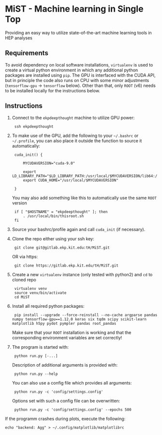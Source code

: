 # MiST - Machine learning in Single Top

Providing an easy way to utilize state-of-the-art machine learning tools in HEP analyses

## Requirements

To avoid dependency on local software installations, `virtualenv` is used to create a virtual python environment in which any additional python packages are installed using `pip`. The GPU is interfaced with the CUDA API, but in principle the code also runs on CPU with some minor adjustments (`tensorflow-gpu` -> `tensorflow` below). Other than that, only `ROOT` (v6) needs to be installed locally for the instructions below.

## Instructions

1. Connect to the `ekpdeepthought` machine to utilize GPU power:

        ssh ekpdeepthought

2. To make use of the GPU, add the following to your `~/.bashrc` or `~/.profile`, you can also place it outside the function to source it automatically:

        cuda_init() {

            MYCUDAVERSION="cuda-9.0"

            export LD_LIBRARY_PATH="$LD_LIBRARY_PATH:/usr/local/$MYCUDAVERSION/lib64:/usr/local/$MYCUDAVERSION/extras/CUPTI/lib64"
            export CUDA_HOME="/usr/local/$MYCUDAVERSION"

        }

    You may also add something like this to automatically use the same `ROOT` version

        if [ "$HOSTNAME" = "ekpdeepthought" ]; then
            . /usr/local/bin/thisroot.sh
        fi

3. Source your bashrc/profile again and call `cuda_init` (if necessary).

4. Clone the repo either using your ssh key:

        git clone git@gitlab.ekp.kit.edu:tH/MiST.git

    OR via https:

        git clone https://gitlab.ekp.kit.edu/tH/MiST.git

5. Create a new `virtualenv` instance (only tested with python2) and `cd` to cloned repo

        virtualenv venv
        source venv/bin/activate
        cd MiST

6. Install all required python packages:

        pip install --upgrade --force-reinstall --no-cache argparse pandas numpy tensorflow-gpu==1.12.0 keras six tqdm scipy scikit-learn matplotlib h5py pydot pympler pandas root_pandas

    Make sure that your `ROOT` installation is working and that the corresponding environment variables are set correctly!

7. The program is started with:

        python run.py [-...]

    Description of additional arguments is provided with:

        python run.py --help

    You can also use a config file which provides all arguments:

        python run.py -c 'config/settings.config'

    Options set with such a config file can be overwritten:

        python run.py -c 'config/settings.config' --epochs 500
        
If the programm crashes during plots, execute the following:

   	echo "backend: Agg" > ~/.config/matplotlib/matplotlibrc